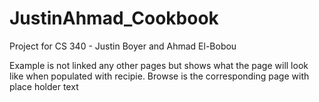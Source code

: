 # JustinAhmad_Cookbook
Project for CS 340 - Justin Boyer and Ahmad El-Bobou


Example is not linked any other pages but shows what the page will look like when populated with recipie.
Browse is the corresponding page with place holder text
